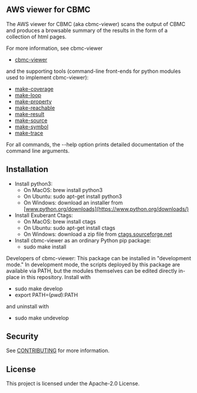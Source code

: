 ## AWS viewer for CBMC

The AWS viewer for CBMC (aka cbmc-viewer) scans the output of CBMC and
produces a browsable summary of the results in the form of a
collection of html pages.

For more information, see cbmc-viewer

* [cbmc-viewer](cbmc_viewer/doc/cbmc-viewer.md)

and the supporting tools (command-line front-ends for python modules used
to implement cbmc-viewer):

* [make-coverage](cbmc_viewer/doc/make-coverage.md)
* [make-loop](cbmc_viewer/doc/make-loop.md)
* [make-property](cbmc_viewer/doc/make-property.md)
* [make-reachable](cbmc_viewer/doc/make-reachable.md)
* [make-result](cbmc_viewer/doc/make-result.md)
* [make-source](cbmc_viewer/doc/make-source.md)
* [make-symbol](cbmc_viewer/doc/make-symbol.md)
* [make-trace](cbmc_viewer/doc/make-trace.md)

For all commands, the --help option prints detailed documentation of the
command line arguments.

## Installation

* Install python3:
    * On MacOS: brew install python3
    * On Ubuntu: sudo apt-get install python3
    * On Windows: download an installer from [www.python.org/downloads](https://www.python.org/downloads/)
* Install Exuberant Ctags:
    * On MacOS: brew install ctags
    * On Ubuntu: sudo apt-get install ctags
    * On Windows: download a zip file from [ctags.sourceforge.net](http://ctags.sourceforge.net/)
* Install cbmc-viewer as an ordinary Python pip package:
    * sudo make install

Developers of cbmc-viewer:
This package can be installed in "development mode."
In development mode, the scripts deployed by this package are available
via PATH, but the modules themselves can be edited directly in-place in this
repository.  Install with

* sudo make develop
* export PATH=$(pwd):$PATH

and uninstall with

* sudo make undevelop

## Security

See [CONTRIBUTING](CONTRIBUTING.md#security-issue-notifications) for more information.

## License

This project is licensed under the Apache-2.0 License.
